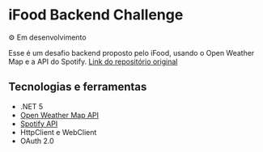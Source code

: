 # iFood Backend Challenge

&#9881; Em desenvolvimento

Esse é um desafio backend proposto pelo iFood, usando o Open Weather Map e a API do Spotify.
[Link do repositório original](https://github.com/ifood/vemproifood-backend)

## Tecnologias e ferramentas

* .NET 5
* [Open Weather Map API](https://openweathermap.org/)
* [Spotify API](https://developer.spotify.com/)
* HttpClient e WebClient
* OAuth 2.0

